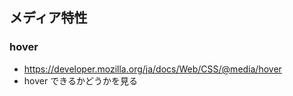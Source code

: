 ## メディア特性
### hover
- https://developer.mozilla.org/ja/docs/Web/CSS/@media/hover
- hover できるかどうかを見る
